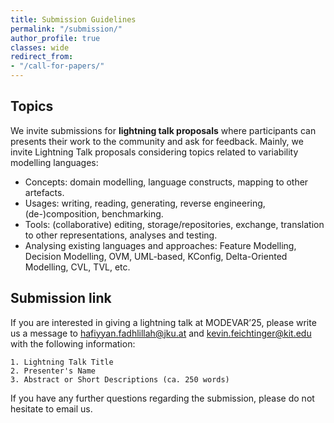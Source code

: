 ```yaml
---
title: Submission Guidelines
permalink: "/submission/"
author_profile: true
classes: wide
redirect_from:
- "/call-for-papers/"
---
```


## Topics

We invite submissions for **lightning talk proposals** where participants can presents their work to the community and ask for feedback. Mainly, we invite Lightning Talk proposals considering topics related to variability modelling languages:

* Concepts: domain modelling, language constructs, mapping to other artefacts.
* Usages: writing, reading, generating, reverse engineering, (de-)composition, benchmarking.
* Tools: (collaborative) editing, storage/repositories, exchange, translation to other representations, analyses and testing.
* Analysing existing languages and approaches: Feature Modelling, Decision Modelling, OVM, UML-based, KConfig, Delta-Oriented Modelling, CVL, TVL, etc.

## Submission link

If you are interested in giving a lightning talk at MODEVAR’25, please write us a message to [hafiyyan.fadhlillah@jku.at](hafiyyan.fadhlillah@jku.at) and [kevin.feichtinger@kit.edu](kevin.feichtinger@kit.edu) with the following information:

```
1. Lightning Talk Title
2. Presenter's Name
3. Abstract or Short Descriptions (ca. 250 words)
```

If you have any further questions regarding the submission, please do not hesitate to email us.